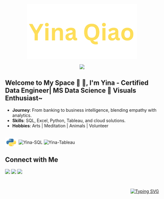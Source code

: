 <p align="center">
  <a href="https://github.com/yinaS1234">
    <img src="https://github.com/yinaS1234/yinaS1234/blob/main/Yina_Qiao.png" alt="Yina Qiao" style="height:180px;" /></a>
</p>

<p align="center">
  <!-- Typing SVG -->
  <a href="https://github.com/yinaS1234">
    <img src="https://readme-typing-svg.demolab.com/?lines=Curious%20Data%20Analyst;Data%20Visualization%20Enthusiast;Ex-JPM/NYSE;Lifelong%20Learner&font=Fira%20Code&center=true&width=440&height=45&color=00aaff&vCenter=true&pause=1000&size=22" /></a>
</p>







## Welcome to My Space 🌟 👋, I'm Yina - Certified Data Engineer| MS Data Science 🚀 Visuals Enthusiast~

- **Journey**: From banking to business intelligence, blending empathy with analytics.
- **Skills**: SQL, Excel, Python, Tableau, and cloud solutions.
- **Hobbies**:  Arts | Meditation | Animals | Volunteer


<div style="display: inline_block"  align="left"><br>
  <img align="center" alt="Yina-Python" height="30" width="40" src="https://raw.githubusercontent.com/devicons/devicon/master/icons/python/python-original.svg">
  <img align="center" alt="Yina-SQL" height="30" width="40" src="https://cdn.jsdelivr.net/gh/devicons/devicon/icons/mysql/mysql-original.svg">
  <img align="center" alt="Yina-Tableau" height="30" width="40" src="https://github.com/gilbarbara/logos/blob/main/logos/tableau-icon.svg">
</div>
  
## Connect with Me

<div align="left"> 
  
  <a href="https://public.tableau.com/app/profile/yina7051" target="_blank"><img src="https://img.shields.io/badge/-Tableau%20Portfolio-%23E97627?style=for-the-badge&logo=tableau&logoColor=white" target="_blank"></a>
  <a href="https://www.linkedin.com/in/yina-qiao/" target="_blank"><img src="https://img.shields.io/badge/-LinkedIn-%230077B5?style=for-the-badge&logo=linkedin&logoColor=white" target="_blank"></a>
  <a href = "mailto:yina.qiao@baruchmail.cuny.edu"><img src="https://img.shields.io/badge/-Email-%23333?style=for-the-badge&logo=gmail&logoColor=white" target="_blank"></a>
</div>

<br>

<div align="right">

  [![Typing SVG](https://readme-typing-svg.herokuapp.com/?color=F7F7F7&multiline=true&lines=Crafting+Insights;One+Dataset+at+a+Time)](https://git.io/typing-svg)

</div>
